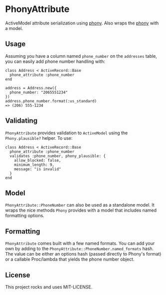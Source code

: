 # PhonyAttribute

ActiveModel attribute serialization using [phony][phony]. Also wraps the [phony][phony] with a model.

## Usage

Assuming you have a column named `phone_number` on the `addresses` table, you can easily add phone number handling with:

```
class Address < ActiveRecord::Base
  phone_attribute :phone_number
end

address = Address.new({
  phone_number: "2065551234"
})
address.phone_number.format(:us_standard)
=> (206) 555-1234
```

## Validating

`PhonyAttribute` provides validation to `ActiveModel` using the `Phony.plausible?` helper.  To use:

```
class Address < ActiveRecord::Base
  phone_attribute :phone_number
  validates :phone_number, phony_plausible: {
    allow_blocked: false, 
    minimum_length: 9,
    message: "is invalid"
  }
end
```

## Model

`PhonyAttribute::PhoneNumber` can also be used as a standalone model. It wraps the nice methods `Phony` provides with a model that includes named formatting options.

## Formatting

`PhonyAttribute` comes built with a few named formats. You can add your own by adding to the `PhonyAttribute::PhoneNumber.named_formats` hash.  The value can be either an options hash (passed directly to Phony's format) or a callable Proc/lambda that yields the phone number object.


## License

This project rocks and uses MIT-LICENSE.

[phony]: http://github.com/floere/phony